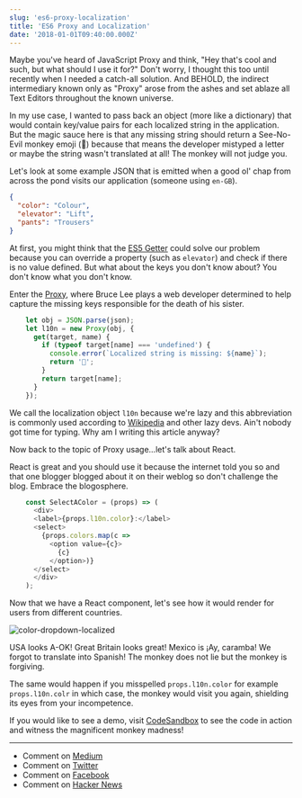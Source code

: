 ```yaml
---
slug: 'es6-proxy-localization'
title: 'ES6 Proxy and Localization'
date: '2018-01-01T09:40:00.000Z'
---
```


Maybe you've heard of JavaScript Proxy and think, "Hey that's cool and such, but what should I use it for?" Don't worry, I thought this too until recently when I needed a catch-all solution. And BEHOLD, the indirect intermediary known only as "Proxy" arose from the ashes and set ablaze all Text Editors throughout the known universe.

In my use case, I wanted to pass back an object (more like a dictionary) that would contain key/value pairs for each localized string in the application. But the magic sauce here is that any missing string should return a See-No-Evil monkey emoji (🙈) because that means the developer mistyped a letter or maybe the string wasn't translated at all! The monkey will not judge you.

Let's look at some example JSON that is emitted when a good ol' chap from across the pond visits our application (someone using `en-GB`).

```json
{
  "color": "Colour",
  "elevator": "Lift",
  "pants": "Trousers"
}
```

At first, you might think that the [ES5 Getter][Getter] could solve our problem because you can override a property (such as `elevator`) and check if there is no value defined. But what about the keys you don't know about? You don't know what you don't know.

Enter the [Proxy][Proxy], where Bruce Lee plays a web developer determined to help capture the missing keys responsible for the death of his sister.

```js
    let obj = JSON.parse(json);
    let l10n = new Proxy(obj, {
      get(target, name) {
        if (typeof target[name] === 'undefined') {
          console.error(`Localized string is missing: ${name}`);
          return '🙈';
        }
        return target[name];
      }
    });
```

We call the localization object `l10n` because we're lazy and this abbreviation is commonly used according to [Wikipedia][WikiL10n] and other lazy devs. Ain't nobody got time for typing. Why am I writing this article anyway?

Now back to the topic of Proxy usage...let's talk about React.

React is great and you should use it because the internet told you so and that one blogger blogged about it on their weblog so don't challenge the blog. Embrace the blogosphere.

```js
    const SelectAColor = (props) => (
      <div>
      <label>{props.l10n.color}:</label>
      <select>
        {props.colors.map(c =>
          <option value={c}>
            {c}
          </option>)}
      </select>
      </div>
    );
```

Now that we have a React component, let's see how it would render for users from different countries.

![color-dropdown-localized](https://res.cloudinary.com/ceriously/image/upload/f_auto/v1588546037/blog/color-dropdown-localized.png)

USA looks A-OK! Great Britain looks great! Mexico is ¡Ay, caramba! We forgot to translate into Spanish! The monkey does not lie but the monkey is forgiving.

The same would happen if you misspelled `props.l10n.color` for example `props.l10n.colr` in which case, the monkey would visit you again, shielding its eyes from your incompetence.

If you would like to see a demo, visit [CodeSandbox][CodeSandbox] to see the code in action and witness the magnificent monkey madness!

-----

- Comment on [Medium][Medium]
- Comment on [Twitter][Twitter]
- Comment on [Facebook][Facebook]
- Comment on [Hacker News][HackerNews]

[CodeSandbox]: https://codesandbox.io/s/48lknyyo47
[Proxy]: https://developer.mozilla.org/en-US/docs/Web/JavaScript/Reference/Global_Objects/Proxy
[Getter]: https://developer.mozilla.org/en-US/docs/Web/JavaScript/Reference/Functions/get
[WikiL10n]: https://en.wikipedia.org/wiki/Internationalization_and_localization#Naming
[Medium]: https://medium.com/@styfle/es6-proxy-and-localization-c1269bbc0a26
[Twitter]: https://x.com/styfle/status/947932282777735169
[Facebook]: https://www.facebook.com/ceriouslycom/posts/1780110312010794
[HackerNews]: https://news.ycombinator.com/item?id=16047941